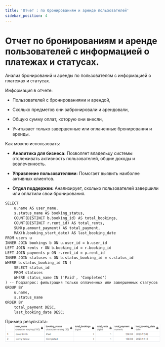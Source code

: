 ```yaml
---
title: 'Отчет : по бронированиям и аренде пользователей'
sidebar_position: 4
---
```


# Отчет по бронированиям и аренде пользователей с информацией о платежах и статусах.

Анализ бронирований и аренды по пользователям с информацией о платежах и статусах.

Информация в отчете: 

- Пользователей с бронированиями и арендой,

- Сколько предметов они забронировали и арендовали,

- Общую сумму оплат, которую они внесли,

- Учитывает только завершенные или оплаченные бронирования и аренды.

Как можно использовать: 

- **Аналитика для бизнеса:** Позволяет владельцу системы отслеживать активность пользователей, общие доходы и вовлеченность.

- **Управление пользователями:** Помогает выявить наиболее активных клиентов.

- **Отдел поддержки:** Анализирует, сколько пользователей завершили или оплатили свои бронирования.

```Plain Text
SELECT 
    u.name AS user_name,
    s.status_name AS booking_status,
    COUNT(DISTINCT b.booking_id) AS total_bookings,
    COUNT(DISTINCT r.rent_id) AS total_rents,
    SUM(p.amount_payment) AS total_payment,
    MAX(b.booking_start_date) AS last_booking_date
FROM users u
INNER JOIN bookings b ON u.user_id = b.user_id
LEFT JOIN rents r ON b.booking_id = r.booking_id
LEFT JOIN payments p ON r.rent_id = p.rent_id
INNER JOIN statuses s ON b.status_booking_id = s.status_id
WHERE b.status_booking_id IN (
    SELECT status_id
    FROM statuses
    WHERE status_name IN ('Paid', 'Completed')
) -- Подзапрос: фильтрация только оплаченных или завершенных статусов
GROUP BY 
    u.name, 
    s.status_name
ORDER BY 
    total_payment DESC, 
    last_booking_date DESC;
```

Пример результата: 
![alt text](image228.png)




